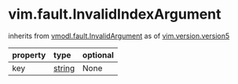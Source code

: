 vim.fault.InvalidIndexArgument
==============================
inherits from [vmodl.fault.InvalidArgument](docs/vmodl.fault.InvalidArgument.md)
as of [vim.version.version5](docs/vim.version.md)

| property | type | optional |
|:---------|:-----|:---------|
| key | [string](string.md "string") | None |
